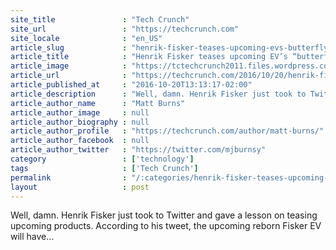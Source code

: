 ```yaml
---
site_title               : "Tech Crunch"
site_url                 : "https://techcrunch.com"
site_locale              : "en_US"
article_slug             : "henrik-fisker-teases-upcoming-evs-butterfly-doors"
article_title            : "Henrik Fisker teases upcoming EV’s “butterfly” doors"
article_image            : "https://tctechcrunch2011.files.wordpress.com/2016/10/screen-shot-2016-10-20-at-4-10-13-pm.png?w=764&h=400&crop=1"
article_url              : "https://techcrunch.com/2016/10/20/henrik-fisker-teases-upcoming-evs-butterfly-doors/"
article_published_at     : "2016-10-20T13:13:17-02:00"
article_description      : "Well, damn. Henrik Fisker just took to Twitter and gave a lesson on teasing upcoming products. According to his tweet, the upcoming reborn Fisker EV will have..."
article_author_name      : "Matt Burns"
article_author_image     : null
article_author_biography : null
article_author_profile   : "https://techcrunch.com/author/matt-burns/"
article_author_facebook  : null
article_author_twitter   : "https://twitter.com/mjburnsy"
category                 : ['technology']
tags                     : ['Tech Crunch']
permalink                : "/:categories/henrik-fisker-teases-upcoming-evs-butterfly-doors/"
layout                   : post
---
```


Well, damn. Henrik Fisker just took to Twitter and gave a lesson on teasing upcoming products. According to his tweet, the upcoming reborn Fisker EV will have...
